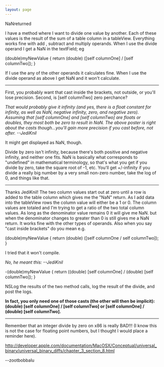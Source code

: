 ```yaml
---
layout: page
---
```


NaNreturned 

I have a method where I want to divide one value by another. Each of these values is the result of the sum of a table column in a tableView. Everything works fine with   add , subtract and multiply operands. When I use the divide operand I get a NaN in the textField; eg

(double)myNewValue
{
    return (double) ([self columnOne] / [self columnTwo]);
}

If I use the any of the other operands it calculates fine. When I use the divide operand as above I get NaN and it won't calculate.

----

First, you probably want that cast inside the brackets, not outside, or you'll lose precision. Second, is     [self columnTwo] zero perchance?

*That would probably give it infinity (and yes, there is a float constant for infinity, as well as NaN, negative infinity, zero, and negative zero). Assuming that     [self columnOne] and     [self columnTwo] are floats or doubles, they most both be zero to result in NaN. The above poster is right about the casts though...you'll gain more precision if you cast before, not after. --JediKnil*

It might get displayed as     NaN, though.

Divide by zero isn't infinity, because there's both positive and negative infinity, and neither one fits. NaN is basically what corresponds to "undefined" in mathematical terminology, so that's what you get if you divide by zero, take the square root of -1, etc. You'll get +/-infinity if you divide a really big number by a very small non-zero number, take the log of 0, and things like that.


----
Thanks JediKnil! 
The two column values start out at zero until a row is added to the table column which gives me the "NaN" return. As I add data into the tableView  rows the  column value will either be a 1 or 0. The column values are totaled and I'm trying to get a ratio of the two total column values. As long as the denominator value remains 0 it will give me NaN. but when the denominator changes to greater than 0 is still gives me a NaN return. It works fine with the other types of operands. Also when you say "cast inside brackets" do you mean e.g.
    
(double)myNewValue
{
    return (double) ([self columnOne / self columnTwo]);
}

I tried that it won't compile.

*No, he meant this: --JediKnil*
    
-(double)myNewValue
{
    return ((double) [self columnOne] / (double) [self columnTwo]);
}


NSLog the results of the two method calls, log the result of the divide, and post the logs.

**In fact, you only need one of those casts (the other will then be implicit):     (double) [self columnOne] / [self columnTwo] or     [self columnOne] / (double) [self columnTwo].**

----

Remember that an integer divide by zero on x86 is really BAD!!! (I know this is not the case for floating point numbers, but I thought I would place a reminder here).

http://developer.apple.com/documentation/MacOSX/Conceptual/universal_binary/universal_binary_diffs/chapter_3_section_8.html

--zootbobbalu

